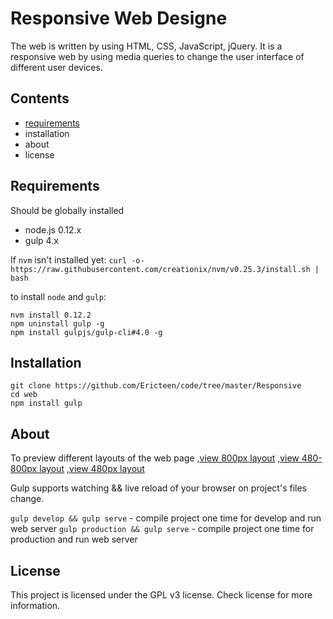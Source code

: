 # Responsive Web Designe
The web  is  written  by using HTML, CSS, JavaScript, jQuery. It is a responsive web by using media queries to change the user interface of different user devices.

## Contents
- [requirements](#requirements)
- installation
- about
- license

## Requirements
Should be globally installed
- node.js 0.12.x
- gulp 4.x

If `nvm`  isn't installed yet: `curl -o- https://raw.githubusercontent.com/creationix/nvm/v0.25.3/install.sh | bash`

to install `node` and `gulp`:
```
nvm install 0.12.2
npm uninstall gulp -g
npm install gulpjs/gulp-cli#4.0 -g
```

## Installation
```
git clone https://github.com/Ericteen/code/tree/master/Responsive
cd web
npm install gulp
```

## About

To preview different layouts of the web page 
,[view 800px layout](https://github.com/Ericteen/code/blob/master/Responsive%2Fsrc%2Fimg%2F800px.png)
 ,[view 480-800px layout](https://github.com/Ericteen/code/blob/master/Responsive%2Fsrc%2Fimg%2F480-800px.png)
 ,[view 480px layout](https://github.com/Ericteen/code/blob/master/Responsive%2Fsrc%2Fimg%2F480px.png)

Gulp supports watching && live reload of your browser on project's files change.

`gulp develop && gulp serve` - compile project one time for develop and run web server `gulp production && gulp serve` - compile project one time for production and run web server

## License
This project is licensed under the GPL v3 license. Check license for more information.